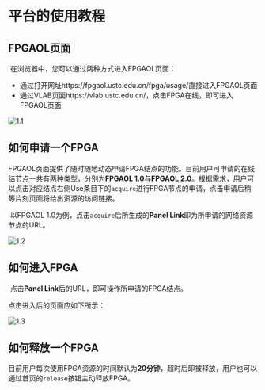 #  平台的使用教程



## FPGAOL页面

​		在浏览器中，您可以通过两种方式进入FPGAOL页面：

- 通过打开网址https://fpgaol.ustc.edu.cn/fpga/usage/直接进入FPGAOL页面
- 通过VLAB页面https://vlab.ustc.edu.cn/，点击FPGA在线，即可进入FPGAOL页面

![1.1](\picture\平台的使用教程\1.png)



## 如何申请一个FPGA

​		FPGAOL页面提供了随时随地动态申请FPGA结点的功能。目前用户可申请的在线结节点一共有两种类型，分别为**FPGAOL 1.0**与**FPGAOL 2.0**。根据需求，用户可以点击对应结点右侧Use条目下的`acquire`进行FPGA节点的申请，点击申请后稍等片刻页面将给出资源的访问链接。

​		以FPGAOL 1.0为例，点击`acquire`后所生成的**Panel Link**即为所申请的网络资源节点的URL。

![1.2](\picture\平台的使用教程\2.png)

## 如何进入FPGA

​		点击**Panel Link**后的URL，即可操作所申请的FPGA结点。

点击进入后的页面应如下所示：

![1.3](\picture\平台的使用教程\3.png)

## 如何释放一个FPGA

​		目前用户每次使用FPGA资源的时间默认为**20分钟**，超时后即被释放，用户也可以通过首页的`release`按钮主动释放FPGA。



